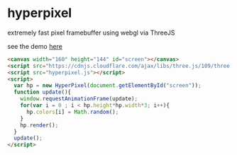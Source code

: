 # hyperpixel

extremely fast pixel framebuffer using webgl via ThreeJS

see the demo [here](https://richardanaya.github.com/hyperpixel)

```html
<canvas width="160" height="144" id="screen"></canvas>
<script src="https://cdnjs.cloudflare.com/ajax/libs/three.js/109/three.min.js"></script>
<script src="hyperpixel.js"></script>
<script>
  var hp = new HyperPixel(document.getElementById("screen"));
  function update(){
    window.requestAnimationFrame(update);
    for(var i = 0 ; i < hp.height*hp.width*3; i++){
      hp.colors[i] = Math.random();
    }
    hp.render();
  }
  update();
</script>
```

